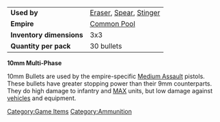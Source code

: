 |                          |                                                                                              |
| ------------------------ | -------------------------------------------------------------------------------------------- |
| **Used by**              | [Eraser](../items/Eraser.md), [Spear](../weapons/Spear.md), [Stinger](../weapons/Stinger.md) |
| **Empire**               | [Common Pool](../terminology/Common_Pool.md)                                                 |
| **Inventory dimensions** | 3x3                                                                                          |
| **Quantity per pack**    | 30 bullets                                                                                   |

**10mm Multi-Phase**

10mm Bullets are used by the empire-specific [Medium
Assault](../certifications/Medium_Assault.md) pistols. These bullets have greater
stopping power than their 9mm counterparts. They do high damage to
infantry and [MAX](../items/Mechanized_Assault_Exo-Suit.md) units, but low damage against
[vehicles](../vehicles/Vehicle.md) and equipment.

[Category:Game Items](../Category:Game_Items.md)
[Category:Ammunition](../Category:Ammunition.md)
